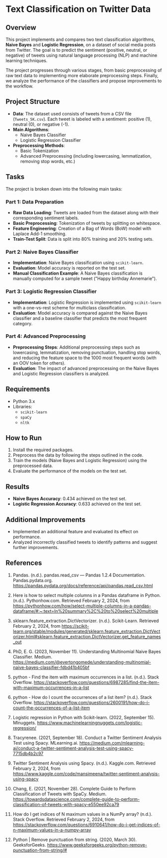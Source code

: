 # Text Classification on Twitter Data

## Overview
This project implements and compares two text classification algorithms, **Naive Bayes** and **Logistic Regression**, on a dataset of social media posts from Twitter. The goal is to predict the sentiment (positive, neutral, or negative) of tweets using natural language processing (NLP) and machine learning techniques.

The project progresses through various stages, from basic preprocessing of raw text data to implementing more elaborate preprocessing steps. Finally, we analyze the performance of the classifiers and propose improvements to the workflow.

## Project Structure
- **Data**: The dataset used consists of tweets from a CSV file (`Tweets_5K.csv`). Each tweet is labeled with a sentiment: positive (1), neutral (0), or negative (-1).
- **Main Algorithms**:
  - Naive Bayes Classifier
  - Logistic Regression Classifier
- **Preprocessing Methods**:
  - Basic Tokenization
  - Advanced Preprocessing (including lowercasing, lemmatization, removing stop words, etc.)

## Tasks
The project is broken down into the following main tasks:

### Part 1: Data Preparation
- **Raw Data Loading**: Tweets are loaded from the dataset along with their corresponding sentiment labels.
- **Basic Preprocessing**: Tokenization of tweets by splitting on whitespace.
- **Feature Engineering**: Creation of a Bag of Words (BoW) model with Laplace Add-1 smoothing.
- **Train-Test Split**: Data is split into 80% training and 20% testing sets.

### Part 2: Naive Bayes Classifier
- **Implementation**: Naive Bayes classification using `scikit-learn`.
- **Evaluation**: Model accuracy is reported on the test set.
- **Manual Classification Example**: A Naive Bayes classification is manually computed for a sample tweet ("Happy birthday Annemarie").

### Part 3: Logistic Regression Classifier
- **Implementation**: Logistic Regression is implemented using `scikit-learn` with a one-vs-rest scheme for multiclass classification.
- **Evaluation**: Model accuracy is compared against the Naive Bayes classifier and a baseline classifier that predicts the most frequent category.

### Part 4: Advanced Preprocessing
- **Preprocessing Steps**: Additional preprocessing steps such as lowercasing, lemmatization, removing punctuation, handling stop words, and reducing the feature space to the 1000 most frequent words (with an OOV token for others).
- **Evaluation**: The impact of advanced preprocessing on the Naive Bayes and Logistic Regression classifiers is analyzed.

## Requirements
- Python 3.x
- Libraries:
  - `scikit-learn`
  - `spaCy`
  - `nltk`
  
## How to Run
1. Install the required packages.
2. Preprocess the data by following the steps outlined in the code.
3. Train the models (Naive Bayes and Logistic Regression) using the preprocessed data.
4. Evaluate the performance of the models on the test set.

## Results
- **Naive Bayes Accuracy**: 0.434 achieved on the test set.
- **Logistic Regression Accuracy**: 0.633 achieved on the test set.
  
## Additional Improvements
- Implemented an additional feature and evaluated its effect on performance.
- Analyzed incorrectly classified tweets to identify patterns and suggest further improvements.

## References
1. Pandas. (n.d.). pandas.read_csv — Pandas 1.2.4 Documentation. Pandas.pydata.org. https://pandas.pydata.org/docs/reference/api/pandas.read_csv.html

2. Here is how to select multiple columns in a Pandas dataframe in Python. (n.d.). Pythonhow.com. Retrieved February 2, 2024, from https://pythonhow.com/how/select-multiple-columns-in-a-pandas-dataframe/#:~:text=In%20summary%2C%20to%20select%20multiple

3. sklearn.feature_extraction.DictVectorizer. (n.d.). Scikit-Learn. Retrieved February 2, 2024, from https://scikit-learn.org/stable/modules/generated/sklearn.feature_extraction.DictVectorizer.html#sklearn.feature_extraction.DictVectorizer.get_feature_names_out

4. PhD, E. G. (2023, November 11). Understanding Multinomial Naive Bayes Classifier. Medium. https://medium.com/@evertongomede/understanding-multinomial-naive-bayes-classifier-fdbd41b405bf

5. python - Find the item with maximum occurrences in a list. (n.d.). Stack Overflow. https://stackoverflow.com/questions/6987285/find-the-item-with-maximum-occurrences-in-a-list

6. python - How do I count the occurrences of a list item? (n.d.). Stack Overflow. https://stackoverflow.com/questions/2600191/how-do-i-count-the-occurrences-of-a-list-item

7. Logistic regression in Python with Scikit-learn. (2022, September 15). Mlnuggets. https://www.machinelearningnuggets.com/logistic-regression/

8. Tracyrenee. (2021, September 18). Conduct a Twitter Sentiment Analysis Test using Spacy. MLearning.ai. https://medium.com/mlearning-ai/conduct-a-twitter-sentiment-analysis-test-using-spacy-7715db4b2c97

9. Twitter Sentiment Analysis using Spacy. (n.d.). Kaggle.com. Retrieved February 2, 2024, from https://www.kaggle.com/code/mansimeena/twitter-sentiment-analysis-using-spacy

10. Chang, E. (2021, November 28). Complete Guide to Perform Classification of Tweets with SpaCy. Medium. https://towardsdatascience.com/complete-guide-to-perform-classification-of-tweets-with-spacy-e550ee92ca79

11. How do I get indices of N maximum values in a NumPy array? (n.d.). Stack Overflow. Retrieved February 2, 2024, from https://stackoverflow.com/questions/6910641/how-do-i-get-indices-of-n-maximum-values-in-a-numpy-array

12. Python | Remove punctuation from string. (2020, March 30). GeeksforGeeks. https://www.geeksforgeeks.org/python-remove-punctuation-from-string/#

